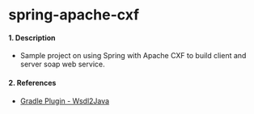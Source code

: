 # spring-apache-cxf

#### 1. Description
- Sample project on using Spring with Apache CXF to build client and server soap web service.

#### 2. References

- [Gradle Plugin - Wsdl2Java](https://github.com/nilsmagnus/wsdl2java)

